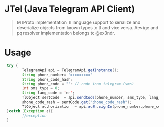 #  JTel (Java Telegram API Client)

> MTProto implementation 
> Tl language support to serialize and deserialize objects from known types to tl and vice versa.
> Aes ige and pq resolver implementation belongs to @ex3ndr.

# Usage
```java
 try {
        TelegramApi api = TelegramApi.getInstance();
        String phone_number= "xxxxxxxxx"
        String phone_code_hash;  
        String phone_code = ""; // code from telegram (sms) 
        int sms_type = 0;
        String lang_code = 'en';
        TlObject sentCode  = api.sendCode(phone_number, sms_type, lang_code);
        phone_code_hash = sentCode.get("phone_code_hash");
        TlObject authorization  = api.auth.signIn(phone_number,phone_code_hash,phone_code);
 }catch (Exception e){
        //exception
 }

```
